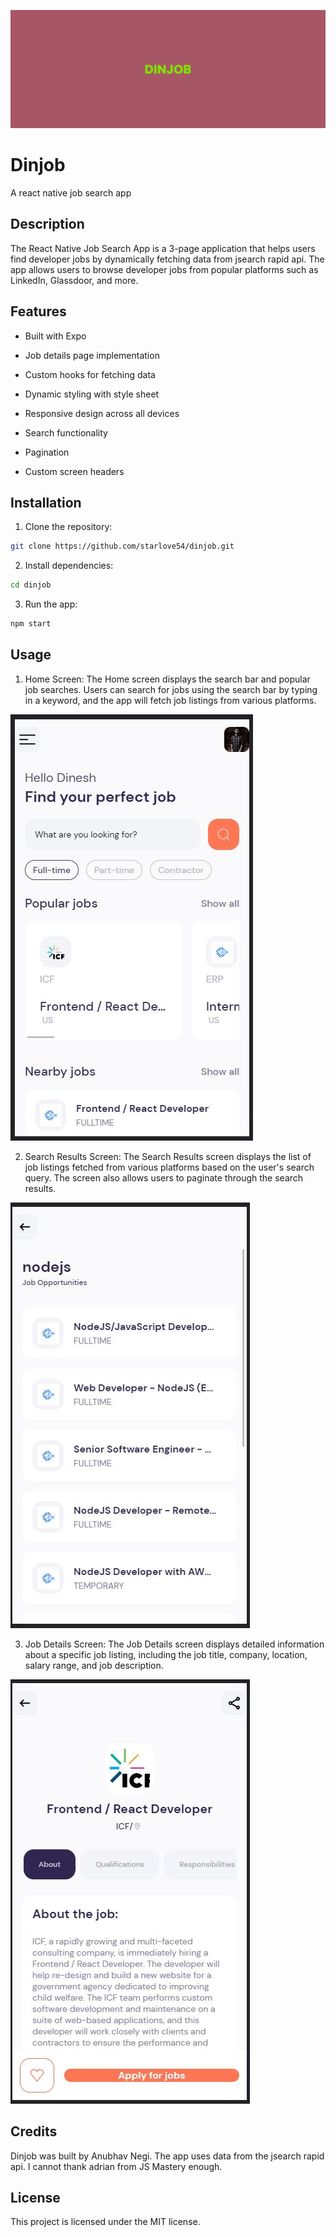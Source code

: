 ![banner](assets/images/banner.png)
# Dinjob

A react native job search app
## Description

The React Native Job Search App is a 3-page application that helps users find developer jobs by dynamically fetching data from jsearch rapid api. The app allows users to browse developer jobs from popular platforms such as LinkedIn, Glassdoor, and more.


## Features

+ Built with Expo

+ Job details page implementation

+ Custom hooks for fetching data

+ Dynamic styling with style sheet

+ Responsive design across all devices

+ Search functionality

+ Pagination

+ Custom screen headers


## Installation

  

1. Clone the repository:

  


```bash
git clone https://github.com/starlove54/dinjob.git
```



2. Install dependencies:

  
```bash
cd dinjob
```



3. Run the app:

```bash
npm start
```
  



## Usage

1. Home Screen: The Home screen displays the search bar and popular job searches. Users can search for jobs using the search bar by typing in a keyword, and the app will fetch job listings from various platforms.

  
![Home Screen](assets/images/home%20screen.JPG)


  

2. Search Results Screen: The Search Results screen displays the list of job listings fetched from various platforms based on the user's search query. The screen also allows users to paginate through the search results.

   
![Search Results Screen](assets/images/search%20results%20screen.JPG)



  

3. Job Details Screen: The Job Details screen displays detailed information about a specific job listing, including the job title, company, location, salary range, and job description.


![Job Details Screen](assets/images/job%20details%20screen.JPG)

  

## Credits

Dinjob was built by Anubhav Negi. The app uses data from the jsearch rapid api. I cannot thank adrian from JS Mastery enough.

  

## License

This project is licensed under the MIT license.